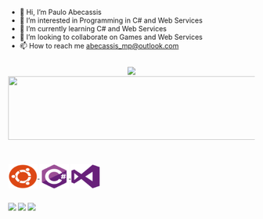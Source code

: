 - 👋 Hi, I’m Paulo Abecassis
- 👀 I’m interested in Programming in C# and Web Services
- 🌱 I’m currently learning C# and Web Services
- 💞️ I’m looking to collaborate on Games and Web Services
- 📫 How to reach me abecassis_mp@outlook.com
##

<div align="Center">
<a href="http://github.com/Abecassis18">
<img height="130em" src="https://github-readme-stats.vercel.app/api?username=Abecassis18&show_icons=true&theme=yeblu&include_all_commits=true&count_private=true"/>
<img height="130em" src="https://github-readme-stats.vercel.app/api/top-langs/?username=Abecassis18&layout=compact&langs_count=7&theme=yeblu" width="510"/>  
</div>
  
  ##
<div style="display: inline_block"><br>
<img align="center" alt="Rafa-Csharp" height="50" width="60" src="https://raw.githubusercontent.com/devicons/devicon/master/icons/ubuntu/ubuntu-plain.svg">
<img align="center" alt="Rafa-Csharp" height="50" width="60" src="https://raw.githubusercontent.com/devicons/devicon/master/icons/csharp/csharp-original.svg">
<img align="center" alt="Rafa-Csharp" height="50" width="60" src="https://raw.githubusercontent.com/devicons/devicon/master/icons/visualstudio/visualstudio-plain.svg">
</div>
  
  ##
  
  <div>
    <a href="https://instagram.com/_paulo_abecassis_" target="_blank"><img src="https://img.shields.io/badge/-Instagram-%23E4405F?style=for-the-badge&logo=instagram&logoColor=white" target="_blank"></a>
    <a href="https://www.linkedin.com/in/paulo-abecassis-754987112/" target="_blank"><img src="https://img.shields.io/badge/-LinkedIn-%230077B5?style=for-the-badge&logo=linkedin&logoColor=white" target="_blank"></a> 
    <a href="https://www.linkedin.com/in/paulo-abecassis-754987112/" target="_blank"><img src="https://img.shields.io/badge/-LinkedIn-%230077B5?style=for-the-badge&logo=linkedin&logoColor=white" target="_blank"></a> 
  </div>

